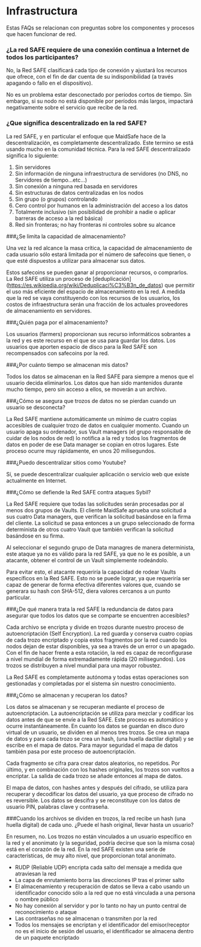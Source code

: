 # Infrastructura

Estas FAQs se relacionan con preguntas sobre los componentes y procesos que hacen funcionar de red.


### ¿La red SAFE requiere de una conexión continua a Internet de todos los participantes?

No, la Red SAFE clasificará cada tipo de conexión y ajustará los recursos que ofrece, con el fin de dar cuenta de su indisponibilidad (a través apagando o fallo en el dispositivo).

No es un problema estar desconectado por períodos cortos de tiempo. Sin embargo, si su nodo no está disponible por períodos más largos, impactará negativamente sobre el servicio que recibe de la red.

### ¿Que significa descentralizado en la red SAFE?

La red SAFE, y en particular el enfoque que MaidSafe hace de la descentralización, es completamente descentralizado. Este termino se está usando mucho en la comunidad técnica. Para la red SAFE descentralizado significa lo siguiente:

1. Sin servidores 
2. Sin información de ninguna infraestructura de servidores (no DNS, no Servidores de tiempo...etc...)
3. Sin conexión a ninguna red basada en servidores
4. Sin estructuras de datos centralizadas en los nodos
5. Sin grupo (o grupos) controlando
6. Cero control por humanos en la administración del acceso a los datos
6. Totalmente inclusivo (sin posibilidad de prohibir a nadie o aplicar barreras de acceso a la red básica)
7. Red sin fronteras; no hay fronteras ni controles sobre su alcance

###¿Se limita la capacidad de almacenamiento?

Una vez la red alcance la masa crítica, la capacidad de almacenamiento de cada usuario sólo estará limitada por el número de safecoins que tienen, o que esté dispuestos a utilizar para almacenar sus datos.

Estos safecoins se pueden ganar al proporcionar recursos, o comprarlos. La Red SAFE utiliza un proceso de [deduplicación] (https://es.wikipedia.org/wiki/Deduplicaci%C3%B3n_de_datos) que permitir el uso más eficiente del espacio de almacenamiento en la red. A medida que la red se vaya constituyendo con los recursos de los usuarios, los costos de infraestructura serán una fracción de los actuales proveedores de almacenamiento en servidores.

###¿Quién paga por el almacenamiento?

Los usuarios (farmers) proporcionan sus recurso informáticos sobrantes a la red y es este recurso en el que se usa para guardar los datos. Los usuarios que aporten espacio de disco para la Red SAFE son recompensados con safecoins por la red.

###¿Por cuánto tiempo se almacenan mis datos?

Todos los datos se almacenan en la Red SAFE para siempre a menos que el usuario decida eliminarlos. Los datos que han sido mantenidos durante mucho tiempo, pero sin acceso a ellos, se moverán a un archivo.

###¿Cómo se asegura que trozos de datos no se pierdan cuando un usuario se desconecta?

La Red SAFE mantiene automáticamente un mínimo de cuatro copias accesibles de cualquier trozo de datos en cualquier momento. Cuando un usuario apaga su ordenador, sus Vault managers (el grupo responsable de cuidar de los nodos de red) lo notifica a la red y todos los fragmentos de datos en poder de ese Data manager se copian en otros lugares. Este proceso ocurre muy rápidamente, en unos 20 milisegundos.

###¿Puedo descentralizar sitios como Youtube?

Sí, se puede descentralizar cualquier aplicación o servicio web que existe actualmente en Internet.


###¿Cómo se defiende la Red SAFE contra ataques Sybil?

La Red SAFE requiere que todas las solicitudes serán procesadas por al menos dos grupos de Vaults.
El cliente MaidSafe aprueba una solicitud a sus cuatro Data managers, que verifican la solicitud basándose en la firma del cliente. La solicitud se pasa entonces a un grupo seleccionado de forma determinista de otros cuatro Vault que también verifican la solicitud basándose en su firma.

Al seleccionar el segundo grupo de Data managres de manera determinista, este ataque ya no es válido para la red SAFE, ya que no le es posible, a un atacante, obtener el control de un Vault simplemente rodeándolo.

Para evitar esto, el atacante requeriría la capacidad de rodear Vaults específicos en la Red SAFE. Esto no se puede lograr, ya que requeriría ser capaz de generar de forma efectiva diferentes valores que, cuando se generara su hash con SHA-512, diera valores cercanos a un punto particular.

###¿De qué manera trata la red SAFE la redundancia de datos para asegurar que todos los datos que se comparte se encuentren accesibles?

Cada archivo se encripta y divide en trozos durante nuestro proceso de autoencriptación (Self Encryption). La red guarda y conserva cuatro copias de cada trozo encriptado y copia estos fragmentos por la red cuando los nodos dejan de estar disponibles, ya sea a través de un error o un apagado. Con el fin de hacer frente a esta rotación, la red es capaz de reconfigurase a nivel mundial de forma extremadamente rápida (20 milisegundos). Los trozos se distribuyen a nivel mundial para una mayor robustez.

La Red SAFE es completamente autónoma y todas estas operaciones son gestionadas y completadas por el sistema sin nuestro conocimiento.


###¿Cómo se almacenan y recuperan los datos?

Los datos se almacenan y se recuperan mediante el proceso de autoencriptación. La autoencriptación se utiliza para mezclar y codificar los datos antes de que se envíe a la Red SAFE. Este proceso es automático y ocurre instantáneamente. En cuanto los datos se guardan en disco duro virtual de un usuario, se dividen en al menos tres trozos. Se crea un mapa de datos y para cada trozo se crea un hash, (una huella dactilar digital) y se escribe en el mapa de datos. Para mayor seguridad el mapa de datos también pasa por este proceso de autoencriptación.

Cada fragmento se cifra para crear datos aleatorios, no repetidos. Por último, y en combinación con los hashes originales, los trozos son vueltos a encriptar. La salida de cada trozo se añade entonces al mapa de datos.

El mapa de datos, con hashes antes y después del cifrado, se utiliza para recuperar y decodificar los datos del usuario, ya que proceso de cifrado no es reversible. Los datos se descifra y se reconstituye con los datos de usuario PIN, palabras clave y contraseña.

###Cuando los archivos se dividen en trozos, la red recibe un hash (una huella digital) de cada uno. ¿Puede el hash original, llevar hasta un usuario?

En resumen, no. Los trozos no están vinculados a un usuario específico en la red y el anonimato (y la seguridad, podría decirse que son la misma cosa) está en el corazón de la red. En la red SAFE existen una serie de características, de muy alto nivel, que proporcionan total anonimato.

* RUDP (Reliable UDP) encripta cada salto del mensaje a medida que atraviesan la red
* La capa de enrutamiento borra las direcciones IP tras el primer salto
* El almacenamiento y recuperación de datos se lleva a cabo usando un identificador conocido sólo a la red que no está vinculada a una persona o nombre público
* No hay conexión al servidor y por lo tanto no hay un punto central de reconocimiento o ataque
* Las contraseñas no se almacenan o transmiten por la red
* Todos los mensajes se encriptan y el identificador del emisor/receptor no es el inicio de sesión del usuario, el identificador se almacena dentro de un paquete encriptado


